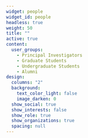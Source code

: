 ```yaml
---
widget: people
widget_id: people
headless: true
weight: 50
title: ""
active: true
content:
  user_groups:
    - Principal Investigators
    - Graduate Students
    - Undergraduate Students
    - Alumni
design:
  columns: "2"
  background:
    text_color_light: false
    image_darken: 0
  show_social: true
  show_interests: false
  show_role: true
  show_organizations: true
  spacing: null
---
```

